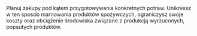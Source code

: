 ---
layout: nothing
categories: Żywność
tags: tip
body: Planuj zakupy pod kątem przygotowywania konkretnych potraw. Unikniesz w ten sposób marnowania produktów spożywczych, ograniczysz swoje koszty oraz obciążenie środowiska związane z produkcją wyrzuconych, popsutych produktów.
---